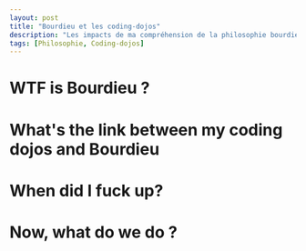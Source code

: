 ```yaml
---
layout: post
title: "Bourdieu et les coding-dojos"
description: "Les impacts de ma compréhension de la philosophie bourdieusienne sur mes coding-dojos"
tags: [Philosophie, Coding-dojos]
---
```



# WTF is Bourdieu ?

# What's the link between my coding dojos and Bourdieu

# When did I fuck up? 

# Now, what do we do ?


